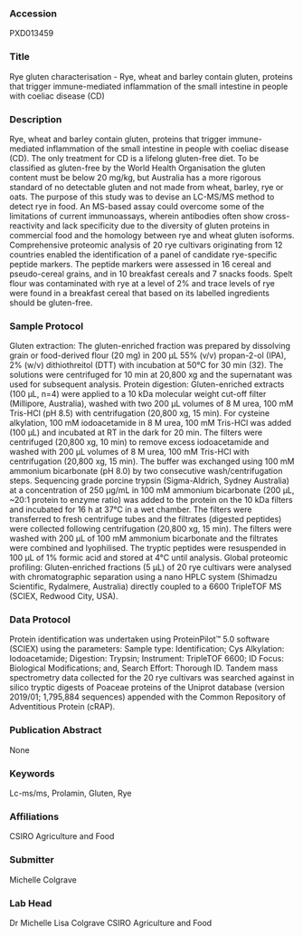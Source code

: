### Accession
PXD013459

### Title
Rye gluten characterisation - Rye, wheat and barley contain gluten, proteins that trigger immune-mediated inflammation of the small intestine in people with coeliac disease (CD)

### Description
Rye, wheat and barley contain gluten, proteins that trigger immune-mediated inflammation of the small intestine in people with coeliac disease (CD). The only treatment for CD is a lifelong gluten-free diet. To be classified as gluten-free by the World Health Organisation the gluten content must be below 20 mg/kg, but Australia has a more rigorous standard of no detectable gluten and not made from wheat, barley, rye or oats. The purpose of this study was to devise an LC-MS/MS method to detect rye in food. An MS-based assay could overcome some of the limitations of current immunoassays, wherein antibodies often show cross-reactivity and lack specificity due to the diversity of gluten proteins in commercial food and the homology between rye and wheat gluten isoforms. Comprehensive proteomic analysis of 20 rye cultivars originating from 12 countries enabled the identification of a panel of candidate rye-specific peptide markers. The peptide markers were assessed in 16 cereal and pseudo-cereal grains, and in 10 breakfast cereals and 7 snacks foods. Spelt flour was contaminated with rye at a level of 2% and trace levels of rye were found in a breakfast cereal that based on its labelled ingredients should be gluten-free.

### Sample Protocol
Gluten extraction: The gluten-enriched fraction was prepared by dissolving grain or food-derived flour (20 mg) in 200 μL 55% (v/v) propan-2-ol (IPA), 2% (w/v) dithiothreitol (DTT) with incubation at 50°C for 30 min (32). The solutions were centrifuged for 10 min at 20,800 xg and the supernatant was used for subsequent analysis.  Protein digestion: Gluten-enriched extracts (100 μL, n=4) were applied to a 10 kDa molecular weight cut-off filter (Millipore, Australia), washed with two 200 μL volumes of 8 M urea, 100 mM Tris-HCl (pH 8.5) with centrifugation (20,800 xg, 15 min). For cysteine alkylation, 100 mM iodoacetamide in 8 M urea, 100 mM Tris-HCl was added (100 μL) and incubated at RT in the dark for 20 min. The filters were centrifuged (20,800 xg, 10 min) to remove excess iodoacetamide and washed with 200 μL volumes of 8 M urea, 100 mM Tris-HCl with centrifugation (20,800 xg, 15 min). The buffer was exchanged using 100 mM ammonium bicarbonate (pH 8.0) by two consecutive wash/centrifugation steps. Sequencing grade porcine trypsin (Sigma-Aldrich, Sydney Australia) at a concentration of 250 μg/mL in 100 mM ammonium bicarbonate (200 μL, ~20:1 protein to enzyme ratio) was added to the protein on the 10 kDa filters and incubated for 16 h at 37°C in a wet chamber. The filters were transferred to fresh centrifuge tubes and the filtrates (digested peptides) were collected following centrifugation (20,800 xg, 15 min). The filters were washed with 200 μL of 100 mM ammonium bicarbonate and the filtrates were combined and lyophilised. The tryptic peptides were resuspended in 100 μL of 1% formic acid and stored at 4°C until analysis.  Global proteomic profiling: Gluten-enriched fractions (5 μL) of 20 rye cultivars were analysed with chromatographic separation using a nano HPLC system (Shimadzu Scientific, Rydalmere, Australia) directly coupled to a 6600 TripleTOF MS (SCIEX, Redwood City, USA).

### Data Protocol
Protein identification was undertaken using ProteinPilot™ 5.0 software (SCIEX) using the parameters: Sample type: Identification; Cys Alkylation: Iodoacetamide; Digestion: Trypsin; Instrument: TripleTOF 6600; ID Focus: Biological Modifications; and, Search Effort: Thorough ID. Tandem mass spectrometry data collected for the 20 rye cultivars was searched against in silico tryptic digests of Poaceae proteins of the Uniprot database (version 2019/01; 1,795,884 sequences) appended with the Common Repository of Adventitious Protein (cRAP).

### Publication Abstract
None

### Keywords
Lc-ms/ms, Prolamin, Gluten, Rye

### Affiliations
CSIRO Agriculture and Food

### Submitter
Michelle Colgrave

### Lab Head
Dr Michelle Lisa Colgrave
CSIRO Agriculture and Food


